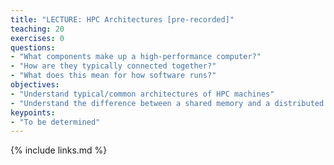 ```yaml
---
title: "LECTURE: HPC Architectures [pre-recorded]"
teaching: 20
exercises: 0
questions:
- "What components make up a high-performance computer?"
- "How are they typically connected together?"
- "What does this mean for how software runs?"
objectives:
- "Understand typical/common architectures of HPC machines"
- "Understand the difference between a shared memory and a distributed memory architecture"
keypoints:
- "To be determined"
---
```


{% include links.md %}

